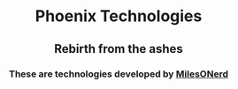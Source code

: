 <h1 align="center">
  Phoenix Technologies
</h1>

<h2 align="center">
  Rebirth from the ashes
</h2>

<h3 align="center">
  These are technologies developed by <a href="https://github.com/MilesONerd">MilesONerd</a>
</h3>
